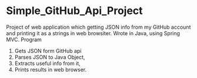 # Simple_GitHub_Api_Project
Project of web application which getting JSON info from my GitHub account and printing it as a strings in web browsiter.
Wrote in Java, using Spring MVC.
Program
1. Gets JSON form GitHub api
2. Parses JSON to Java Object,
3. Extracts useful info from it,
4. Prints results in web browser.
